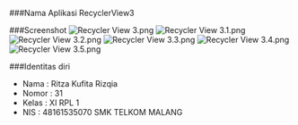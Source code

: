 ###Nama Aplikasi
RecyclerView3

###Screenshot
![Recycler View 3.png](https://s22.postimg.org/smuve942p/Recycler_View_3.png)
![Recycler View 3.1.png](https://s13.postimg.org/qo2gdjph3/Recycler_View_3_1.png)
![Recycler View 3.2.png](https://s22.postimg.org/3selbb935/Recycler_View_3_2.png)
![Recycler View 3.3.png](https://s12.postimg.org/a6f5uwi7h/Recycler_View_3_3.png)
![Recycler View 3.4.png](https://s22.postimg.org/bsq6f68wx/Recycler_View_3_4.png)
![Recycler View 3.5.png](https://s12.postimg.org/wlheeqofh/Recycler_View_3_5.png)

###Identitas diri
- Nama : Ritza Kufita Rizqia
- Nomor : 31
- Kelas : XI RPL 1
- NIS : 48161535070
SMK TELKOM MALANG

